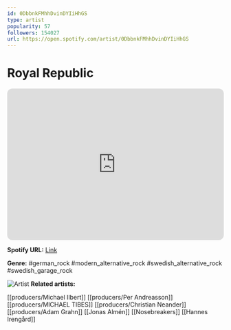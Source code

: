 ```yaml
---
id: 0DbbnkFMhhDvinDYIiHhGS
type: artist
popularity: 57
followers: 154027
url: https://open.spotify.com/artist/0DbbnkFMhhDvinDYIiHhGS
---
```

# Royal Republic

<iframe style="border-radius:12px" src="https://open.spotify.com/embed/artist/0DbbnkFMhhDvinDYIiHhGS" width="100%" height="352" frameBorder="0" allowfullscreen="" allow="autoplay; clipboard-write; encrypted-media; fullscreen; picture-in-picture" loading="lazy"></iframe>

**Spotify URL:** [Link](https://open.spotify.com/artist/0DbbnkFMhhDvinDYIiHhGS)

**Genre:**  #german_rock #modern_alternative_rock #swedish_alternative_rock #swedish_garage_rock

![Artist](https://i.scdn.co/image/ab6761610000e5eb36181a1f1b7b9c67da2dca6e)
**Related artists:**

[[producers/Michael Ilbert]]
[[producers/Per Andreasson]]
[[producers/MICHAEL TIBES]]
[[producers/Christian Neander]]
[[producers/Adam Grahn]]
[[Jonas Almén]]
[[Nosebreakers]]
[[Hannes Irengård]]
